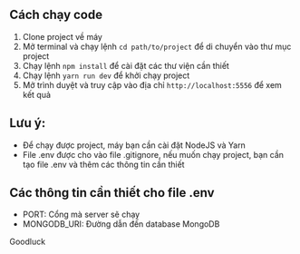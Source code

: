 ## Cách chạy code
1. Clone project về máy
2. Mở terminal và chạy lệnh `cd path/to/project` để di chuyển vào thư mục project
3. Chạy lệnh `npm install` để cài đặt các thư viện cần thiết
4. Chạy lệnh `yarn run dev` để khởi chạy project
5. Mở trình duyệt và truy cập vào địa chỉ `http://localhost:5556` để xem kết quả

## Lưu ý:
- Để chạy được project, máy bạn cần cài đặt NodeJS và Yarn
- File .env được cho vào file .gitignore, nếu muốn chạy project, bạn cần tạo file .env và thêm các thông tin cần thiết


## Các thông tin cần thiết cho file .env
- PORT: Cổng mà server sẽ chạy
- MONGODB_URI: Đường dẫn đến database MongoDB

Goodluck
